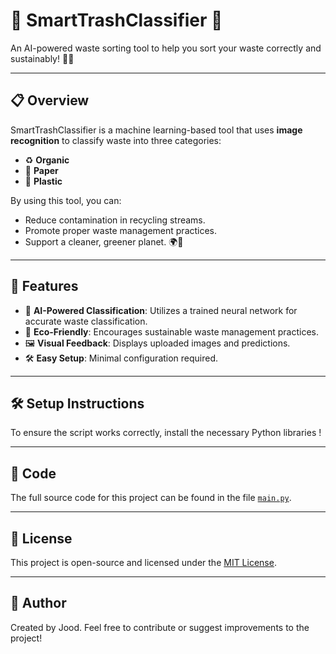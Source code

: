 # 🌟 SmartTrashClassifier 🌟  
An AI-powered waste sorting tool to help you sort your waste correctly and sustainably! 🌿✨  

---

## 📋 Overview  
SmartTrashClassifier is a machine learning-based tool that uses **image recognition** to classify waste into three categories:  
- ♻️ **Organic**  
- 📄 **Paper**  
- 🧴 **Plastic**  

By using this tool, you can:  
- Reduce contamination in recycling streams.  
- Promote proper waste management practices.  
- Support a cleaner, greener planet. 🌍💚  

---

## 🚀 Features  
- 🤖 **AI-Powered Classification**: Utilizes a trained neural network for accurate waste classification.  
- 🌱 **Eco-Friendly**: Encourages sustainable waste management practices.  
- 🖼️ **Visual Feedback**: Displays uploaded images and predictions.  
- 🛠️ **Easy Setup**: Minimal configuration required.  

---

## 🛠️ Setup Instructions  
To ensure the script works correctly, install the necessary Python libraries !

---

## 📂 Code
The full source code for this project can be found in the file [`main.py`](./main.py).

---

## 📝 License
This project is open-source and licensed under the [MIT License](LICENSE).

---

## 👤 Author
Created by Jood. Feel free to contribute or suggest improvements to the project!
